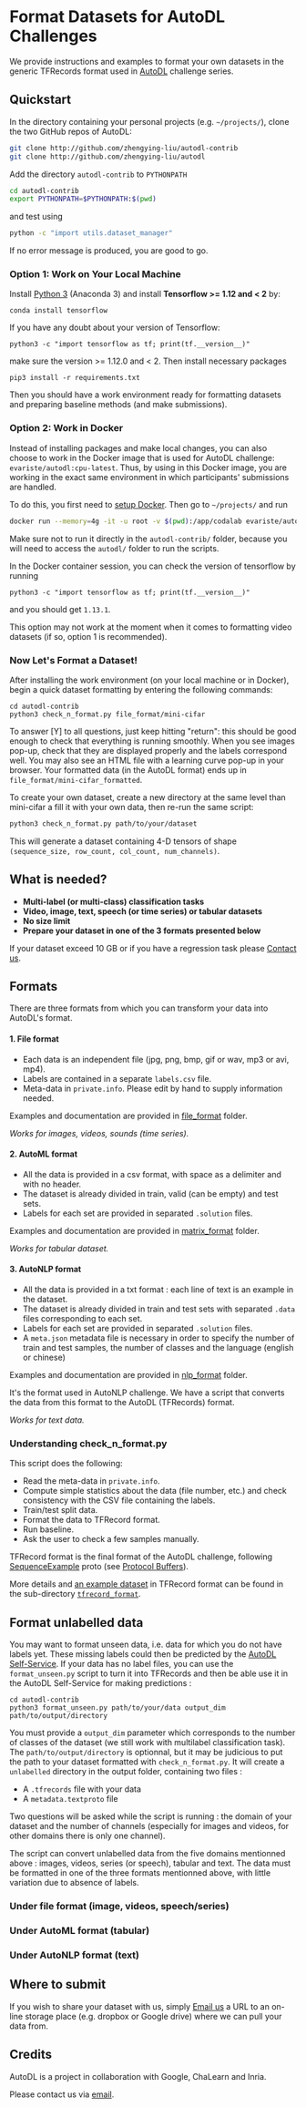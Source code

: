 # Format Datasets for AutoDL Challenges
We provide instructions and examples to format your own datasets in the generic TFRecords format used in [AutoDL](http://autodl.chalearn.org) challenge series.


## Quickstart

In the directory containing your personal projects (e.g. `~/projects/`), clone the two GitHub repos of AutoDL:
```bash
git clone http://github.com/zhengying-liu/autodl-contrib
git clone http://github.com/zhengying-liu/autodl
```
Add the directory `autodl-contrib` to `PYTHONPATH`
```bash
cd autodl-contrib
export PYTHONPATH=$PYTHONPATH:$(pwd)
```
and test using
```bash
python -c "import utils.dataset_manager"
```
If no error message is produced, you are good to go.

### Option 1: Work on Your Local Machine
Install [Python 3](https://www.anaconda.com/distribution/) (Anaconda 3) and install **Tensorflow >= 1.12 and < 2** by:
```
conda install tensorflow
```
If you have any doubt about your version of Tensorflow:
```
python3 -c "import tensorflow as tf; print(tf.__version__)"
```
make sure the version >= 1.12.0 and < 2. Then install necessary packages
```
pip3 install -r requirements.txt
```
Then you should have a work environment ready for formatting datasets and preparing baseline methods (and make submissions).

### Option 2: Work in Docker
Instead of installing packages and make local changes, you can also choose to work in the Docker image that is used for AutoDL challenge: `evariste/autodl:cpu-latest`. Thus, by using in this Docker image, you are working in the exact same environment in which participants' submissions are handled.

To do this, you first need to [setup Docker](https://www.docker.com/products/docker-desktop). Then go to `~/projects/` and run
```bash
docker run --memory=4g -it -u root -v $(pwd):/app/codalab evariste/autodl:cpu-latest bash
```
Make sure not to run it directly in the `autodl-contrib/` folder, because you will need to access the `autodl/` folder to run the scripts.

In the Docker container session, you can check the version of tensorflow by running
```
python3 -c "import tensorflow as tf; print(tf.__version__)"
```
and you should get `1.13.1`.

This option may not work at the moment when it comes to formatting video datasets (if so, option 1 is recommended).

### Now Let's Format a Dataset!

After installing the work environment (on your local machine or in Docker), begin a quick dataset formatting by entering the following commands:
```
cd autodl-contrib
python3 check_n_format.py file_format/mini-cifar
```
To answer [Y] to all questions, just keep hitting "return": this should be good enough to check that everything is running smoothly.
When you see images pop-up, check that they are displayed properly and the labels correspond well. You may also see an HTML file with a learning curve pop-up in your browser. Your formatted data (in the AutoDL format) ends up in `file_format/mini-cifar_formatted`.

To create your own dataset, create a new directory at the same level than mini-cifar a fill it with your own data, then re-run the same script:

```bash
python3 check_n_format.py path/to/your/dataset
```
This will generate a dataset containing 4-D tensors of shape `(sequence_size, row_count, col_count, num_channels)`.


## What is needed?

* **Multi-label (or multi-class) classification tasks**
* **Video, image, text, speech (or time series) or tabular datasets**
* **No size limit**
* **Prepare your dataset in one of the 3 formats presented below**

If your dataset exceed 10 GB or if you have a regression task please [Contact us](mailto:autodl@chalearn.org).


## Formats

There are three formats from which you can transform your data into AutoDL's format.

#### 1. File format
* Each data is an independent file (jpg, png, bmp, gif or wav, mp3 or avi, mp4).
* Labels are contained in a separate `labels.csv` file.
* Meta-data in `private.info`. Please edit by hand to supply information needed.

Examples and documentation are provided in [file_format](https://github.com/zhengying-liu/autodl-contrib/tree/master/file_format) folder.

_Works for images, videos, sounds (time series)._

#### 2. AutoML format
* All the data is provided in a csv format, with space as a delimiter and with no header.
* The dataset is already divided in train, valid (can be empty) and test sets.
* Labels for each set are provided in separated `.solution` files.

Examples and documentation are provided in [matrix_format](https://github.com/zhengying-liu/autodl-contrib/tree/master/matrix_format) folder.

_Works for tabular dataset._

#### 3. AutoNLP format
* All the data is provided in a txt format : each line of text is an example in the dataset.
* The dataset is already divided in train and test sets with separated `.data` files corresponding to each set.
* Labels for each set are provided in separated `.solution` files.
* A `meta.json` metadata file is necessary in order to specify the number of train and test samples, the number of classes and the language (english or chinese) 

Examples and documentation are provided in [nlp_format](https://github.com/zhengying-liu/autodl-contrib/tree/master/nlp_format) folder.

It's the format used in AutoNLP challenge. We have a script that converts the data from this format to the AutoDL (TFRecords) format.

_Works for text data._


### Understanding check_n_format.py

This script does the following:

* Read the meta-data in `private.info`.
* Compute simple statistics about the data (file number, etc.) and check consistency with the CSV file containing the labels.
* Train/test split data.
* Format the data to TFRecord format.
* Run baseline.
* Ask the user to check a few samples manually.


TFRecord format is the final format of the AutoDL challenge, following [SequenceExample](https://github.com/tensorflow/tensorflow/blob/master/tensorflow/core/example/example.proto#L92) proto (see [Protocol Buffers](https://developers.google.com/protocol-buffers/docs/overview)).

More details and [an example dataset](https://github.com/zhengying-liu/autodl-contrib/tree/master/tfrecord_format/mini-mnist) in TFRecord format can be found in the sub-directory [`tfrecord_format`](https://github.com/zhengying-liu/autodl-contrib/tree/master/tfrecord_format).

## Format unlabelled data
You may want to format unseen data, i.e. data for which you do not have labels yet. These missing labels could then be predicted by the [AutoDL Self-Service](https://competitions.codalab.org/competitions/27082). If your data has no label files, you can use the `format_unseen.py` script to turn it into TFRecords and then be able use it in the AutoDL Self-Service for making predictions :

```
cd autodl-contrib
python3 format_unseen.py path/to/your/data output_dim path/to/output/directory
```

You must provide a `output_dim` parameter which corresponds to the number of classes of the dataset (we still work with multilabel classification task). The `path/to/output/directory` is optionnal, but it may be judicious to put the path to your dataset formatted with `check_n_format.py`. It will create a `unlabelled` directory in the output folder, containing two files :

* A `.tfrecords` file with your data
* A `metadata.textproto` file

Two questions will be asked while the script is running : the domain of your dataset and the number of channels (especially for images and videos, for other domains there is only one channel).

The script can convert unlabelled data from the five domains mentionned above : images, videos, series (or speech), tabular and text. The data must be formatted in one of the three formats mentionned above, with little variation due to absence of labels.

### Under file format (image, videos, speech/series)

### Under AutoML format (tabular)

### Under AutoNLP format (text) 

## Where to submit

If you wish to share your dataset with us, simply [Email us](mailto:autodl@chalearn.org) a URL to an on-line storage place (e.g. dropbox or Google drive) where we can pull your data from.

## Credits
AutoDL is a project in collaboration with Google, ChaLearn and Inria.

Please contact us via [email](mailto:autodl@chalearn.org).

